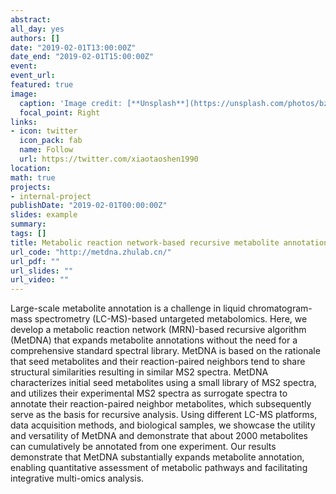 ```yaml
---
abstract: 
all_day: yes
authors: []
date: "2019-02-01T13:00:00Z"
date_end: "2019-02-01T15:00:00Z"
event: 
event_url: 
featured: true
image:
  caption: 'Image credit: [**Unsplash**](https://unsplash.com/photos/bzdhc5b3Bxs)'
  focal_point: Right
links:
- icon: twitter
  icon_pack: fab
  name: Follow
  url: https://twitter.com/xiaotaoshen1990
location: 
math: true
projects:
- internal-project
publishDate: "2019-02-01T00:00:00Z"
slides: example
summary: 
tags: []
title: Metabolic reaction network-based recursive metabolite annotation for untargeted metabolomics
url_code: "http://metdna.zhulab.cn/"
url_pdf: ""
url_slides: ""
url_video: ""
---
```


Large-scale metabolite annotation is a challenge in liquid chromatogram-mass spectrometry (LC-MS)-based untargeted metabolomics. Here, we develop a metabolic reaction network (MRN)-based recursive algorithm (MetDNA) that expands metabolite annotations without the need for a comprehensive standard spectral library. MetDNA is based on the rationale that seed metabolites and their reaction-paired neighbors tend to share structural similarities resulting in similar MS2 spectra. MetDNA characterizes initial seed metabolites using a small library of MS2 spectra, and utilizes their experimental MS2 spectra as surrogate spectra to annotate their reaction-paired neighbor metabolites, which subsequently serve as the basis for recursive analysis. Using different LC-MS platforms, data acquisition methods, and biological samples, we showcase the utility and versatility of MetDNA and demonstrate that about 2000 metabolites can cumulatively be annotated from one experiment. Our results demonstrate that MetDNA substantially expands metabolite annotation, enabling quantitative assessment of metabolic pathways and facilitating integrative multi-omics analysis.

